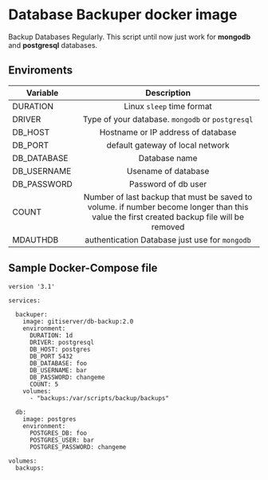 # Database Backuper docker image
‌Backup Databases Regularly.
This script until now just work for **mongodb** and **postgresql** databases.

## Enviroments
| Variable   |   Description      |
|----------|:-------------:|
| DURATION | Linux `sleep` time format |
| DRIVER | Type of your database. `mongodb` or `postgresql` |
| DB_HOST | Hostname or IP address of database |
| DB_PORT | default gateway of local network |
| DB_DATABASE | Database name |
| DB_USERNAME | Usename of database |
| DB_PASSWORD | Password of db user |
| COUNT | Number of last backup that must be saved to volume. if number become longer than this value the first created backup file will be removed |
| MDAUTHDB | authentication Database just use for `mongodb` |

## Sample Docker-Compose file
```
version '3.1'

services:

  backuper:
    image: gitiserver/db-backup:2.0
    environment:
      DURATION: 1d
      DRIVER: postgresql
      DB_HOST: postgres
      DB_PORT 5432
      DB_DATABASE: foo
      DB_USERNAME: bar
      DB_PASSWORD: changeme
      COUNT: 5
    volumes:
      - "backups:/var/scripts/backup/backups"

  db:
    image: postgres 
    environment:
      POSTGRES_DB: foo
      POSTGRES_USER: bar
      POSTGRES_PASSWORD: changeme

volumes:
  backups:

```
